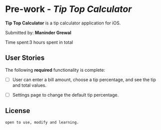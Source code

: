 # Pre-work - *Tip Top Calculator*

**Tip Top Calculator** is a tip calculator application for iOS.

Submitted by: **Maninder Grewal**

Time spent:3 hours spent in total

## User Stories

The following **required** functionality is complete:

* [ ] User can enter a bill amount, choose a tip percentage, and see the tip and total values.
* [ ] Settings page to change the default tip percentage.


## License

    open to use, modify and learning.

